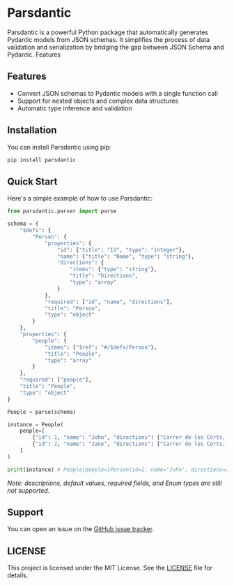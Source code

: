 # Parsdantic

Parsdantic is a powerful Python package that automatically generates Pydantic models from JSON schemas. It simplifies the process of data validation and serialization by bridging the gap between JSON Schema and Pydantic.
Features

## Features

- Convert JSON schemas to Pydantic models with a single function call
- Support for nested objects and complex data structures
- Automatic type inference and validation

## Installation

You can install Parsdantic using pip:

```bash
pip install parsdantic
```

## Quick Start
Here's a simple example of how to use Parsdantic:

```python
from parsdantic.parser import parse

schema = {
    "$defs": {
        "Person": {
            "properties": {
                "id": {"title": "Id", "type": "integer"},
                "name": {"title": "Name", "type": "string"},
                "directions": {
                    "items": {"type": "string"},
                    "title": "Directions",
                    "type": "array"
                }
            },
            "required": ["id", "name", "directions"],
            "title": "Person",
            "type": "object"
        }
    },
    "properties": {
        "people": {
            "items": {"$ref": "#/$defs/Person"},
            "title": "People",
            "type": "array"
        }
    },
    "required": ["people"],
    "title": "People",
    "type": "object"
}

People = parse(schema)

instance = People(
    people=[
        {"id": 1, "name": "John", "directions": ["Carrer de les Corts, 1", "Barcelona"]},
        {"id": 2, "name": "Jane", "directions": ["Carrer de les Corts, 2", "Barcelona"]},
    ]
)

print(instance) # People(people=[Person(id=1, name='John', directions=['Carrer de les Corts, 1', 'Barcelona']), Person(id=2, name='Jane', directions=['Carrer de les Corts, 2', 'Barcelona'])])
```
_Note: descriptions, default values, required fields, and Enum types are still not supported._
## Support
You can open an issue on the [GitHub issue tracker](https://github.com/SergiFuster/parsdantic/issues).


## LICENSE
This project is licensed under the MIT License. See the [LICENSE](https://github.com/SergiFuster/parsdantic/blob/main/LICENSE) file for details.